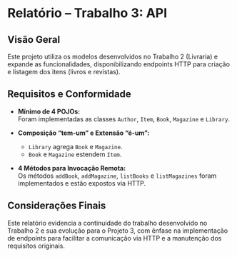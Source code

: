 # Relatório – Trabalho 3: API

## Visão Geral

Este projeto utiliza os modelos desenvolvidos no Trabalho 2 (Livraria) e expande as funcionalidades, disponibilizando endpoints HTTP para criação e listagem dos itens (livros e revistas).

## Requisitos e Conformidade

- **Mínimo de 4 POJOs:**  
  Foram implementadas as classes `Author`, `Item`, `Book`, `Magazine` e `Library`.

- **Composição “tem-um” e Extensão “é-um”:**

  - `Library` agrega `Book` e `Magazine`.
  - `Book` e `Magazine` estendem `Item`.

- **4 Métodos para Invocação Remota:**  
  Os métodos `addBook`, `addMagazine`, `listBooks` e `listMagazines` foram implementados e estão expostos via HTTP.

## Considerações Finais

Este relatório evidencia a continuidade do trabalho desenvolvido no Trabalho 2 e sua evolução para o Projeto 3, com ênfase na implementação de endpoints para facilitar a comunicação via HTTP e a manutenção dos requisitos originais.
